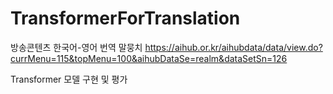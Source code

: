 # TransformerForTranslation

방송콘텐츠 한국어-영어 번역 말뭉치
https://aihub.or.kr/aihubdata/data/view.do?currMenu=115&topMenu=100&aihubDataSe=realm&dataSetSn=126

Transformer 모델 구현 및 평가
